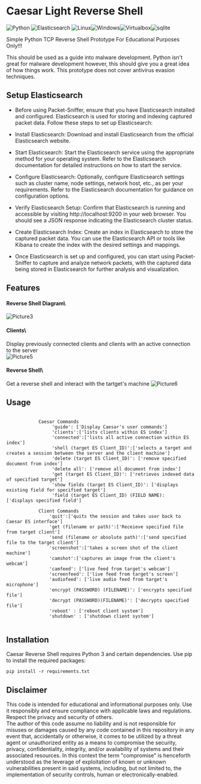# Caesar Light Reverse Shell

<img src="https://img.shields.io/badge/Python-FFD43B?style=for-the-badge&logo=python&logoColor=blue" alt="Python"> <img src="https://img.shields.io/badge/Elastic_Search-005571?style=for-the-badge&logo=elasticsearch&logoColor=white" alt="Elasticsearch"> <img src="https://img.shields.io/badge/Linux-FCC624?style=for-the-badge&logo=linux&logoColor=black" alt="Linux"><img src="https://img.shields.io/badge/Windows-0078D6?style=for-the-badge&logo=windows&logoColor=white" alt="Windows"><img src="https://img.shields.io/badge/VirtualBox-21416b?style=for-the-badge&logo=VirtualBox&logoColor=white" alt="Virtualbox"><img src="https://img.shields.io/badge/Sqlite-003B57?style=for-the-badge&logo=sqlite&logoColor=white" alt="sqlite">



Simple Python TCP Reverse Shell Prototype For Educational Purposes Only!!!

This should be used as a guide into malware development. Python isn't great for malware development however, this should give you a great idea of how things work. This prototype does not cover antivirus evasion techniques.


## Setup Elasticsearch
* Before using Packet-Sniffer, ensure that you have Elasticsearch installed and configured. Elasticsearch is used for storing and indexing captured packet data. Follow these steps to set up Elasticsearch:

* Install Elasticsearch: Download and install Elasticsearch from the official Elasticsearch website.

* Start Elasticsearch: Start the Elasticsearch service using the appropriate method for your operating system. Refer to the Elasticsearch documentation for detailed instructions on how to start the service.

* Configure Elasticsearch: Optionally, configure Elasticsearch settings such as cluster name, node settings, network host, etc., as per your requirements. Refer to the Elasticsearch documentation for guidance on configuration options.

* Verify Elasticsearch Setup: Confirm that Elasticsearch is running and accessible by visiting http://localhost:9200 in your web browser. You should see a JSON response indicating the Elasticsearch cluster status.

* Create Elasticsearch Index: Create an index in Elasticsearch to store the captured packet data. You can use the Elasticsearch API or tools like Kibana to create the index with the desired settings and mappings.

* Once Elasticsearch is set up and configured, you can start using Packet-Sniffer to capture and analyze network packets, with the captured data being stored in Elasticsearch for further analysis and visualization.


## Features

#### Reverse Shell Diagram\
![Picture3](https://github.com/8itwise/Caesar-Reverse-Shell/assets/18365258/01fbe7d9-9871-4f1c-8c1c-71bd657fd40a)



#### Clients\
Display previously connected clients and clients with an active connection to the server\
![Picture5](https://github.com/8itwise/Caesar-Reverse-Shell/assets/18365258/78420df0-11b1-4671-8dcb-87f66ae29ed4)



#### Reverse Shell\
Get a reverse shell and interact with the tartget's machine
![Picture6](https://github.com/8itwise/Caesar-Reverse-Shell/assets/18365258/1f4e3bd2-05fd-4fd0-a6d8-7f1d9160c147)




## Usage

```

            Caesar Commands
                 'guide': ['Display Caesar's user commands']
                 'clients':['lists clients within ES index']
                 'connected':['lists all active connection within ES index']
                 'shell (target ES Client_ID)':['selects a target and creates a session between the server and the client machine']
                 'delete (target ES Client_ID)': ['remove specified document from index']
                 'delete all': ['remove all document from index']
                 'get (target ES Client_ID)': ['retrieves indexed data of specified target']
                 'show fields (target ES Client_ID)': ['displays existing field for specified target']
                 'field (target ES Client_ID) (FIELD NAME):  ['displays specified field']

            Client Commands                                                
                'quit':['quits the session and takes user back to Caesar ES interface']           
                'get (filename or path)':['Receieve specified file from target client']
                'send (filename or absolute path)':['send specified file to the target client']      
                'screenshot':['takes a screen shot of the client machine']
                'camshot':['captures an image from the client's webcam']  
                'camfeed': ['live feed from target's webcam']
                'screenfeed': ['live feed from target's screen']
                'audiofeed': ['live audio feed from target's microphone']
                'encrypt (PASSWORD) (FILENAME)': ['encrypts specified file']            
                'decrypt (PASSWORD)(FILENAME)': ['decrypts specified file']   
                'reboot' : ['reboot client system']
                'shutdown' : ['shutdown client system']


```

## Installation

Caesar Reverse Shell requires Python 3 and certain dependencies. Use pip to install the required packages:

```
pip install -r requirements.txt

```

## Disclaimer

This code is intended for educational and informational purposes only. Use it responsibly and ensure compliance with applicable laws and regulations. Respect the privacy and security of others.  
The author of this code assume no liability and is not responsible for misuses or damages caused by any code contained in this repository in any event that, accidentally or otherwise, it comes to be utilized by a threat agent or unauthorized entity as a means to compromise the security, privacy, confidentiality, integrity, and/or availability of systems and their associated resources. In this context the term "compromise" is henceforth understood as the leverage of exploitation of known or unknown vulnerabilities present in said systems, including, but not limited to, the implementation of security controls, human or electronically-enabled.